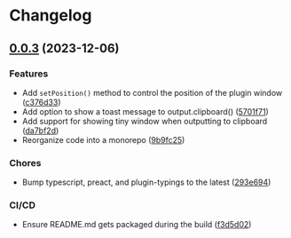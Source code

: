 # Changelog

## [0.0.3](https://github.com/fwextensions/fwidgets/compare/0.0.2...0.0.3) (2023-12-06)


### Features

* Add `setPosition()` method to control the position of the plugin window ([c376d33](https://github.com/fwextensions/fwidgets/commit/c376d336a6eabcbe4932603771e4c6641db39fe5))
* Add option to show a toast message to output.clipboard() ([5701f71](https://github.com/fwextensions/fwidgets/commit/5701f7149c39ac2063a190defe240a3f19192e9c))
* Add support for showing tiny window when outputting to clipboard ([da7bf2d](https://github.com/fwextensions/fwidgets/commit/da7bf2d518bc1b315798cc82211794318eb8b433))
* Reorganize code into a monorepo ([9b9fc25](https://github.com/fwextensions/fwidgets/commit/9b9fc2536ace3d6807329b2bb0fa5953dc3dce77))


### Chores

* Bump typescript, preact, and plugin-typings to the latest ([293e694](https://github.com/fwextensions/fwidgets/commit/293e6942fc7b4a75784c1cf159176c0cdcba497b))


### CI/CD

* Ensure README.md gets packaged during the build ([f3d5d02](https://github.com/fwextensions/fwidgets/commit/f3d5d02b394c7449798c347c77faf127e7d0ec77))
